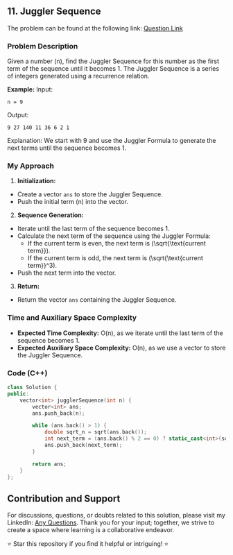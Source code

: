 ## 11. Juggler Sequence

The problem can be found at the following link: [Question Link](https://www.geeksforgeeks.org/problems/juggler-sequence3930/1)

### Problem Description

Given a number \(n\), find the Juggler Sequence for this number as the first term of the sequence until it becomes 1. The Juggler Sequence is a series of integers generated using a recurrence relation.

**Example:**
Input:
```
n = 9
```
Output:
```
9 27 140 11 36 6 2 1
```
Explanation:
We start with 9 and use the Juggler Formula to generate the next terms until the sequence becomes 1.

### My Approach

1. **Initialization:**
- Create a vector `ans` to store the Juggler Sequence.
- Push the initial term \(n\) into the vector.

2. **Sequence Generation:**
- Iterate until the last term of the sequence becomes 1.
- Calculate the next term of the sequence using the Juggler Formula: 
  - If the current term is even, the next term is \(\sqrt{\text{current term}}\).
  - If the current term is odd, the next term is \(\sqrt{\text{current term}}^3\).
- Push the next term into the vector.

3. **Return:**
- Return the vector `ans` containing the Juggler Sequence.

### Time and Auxiliary Space Complexity

- **Expected Time Complexity:** O(n), as we iterate until the last term of the sequence becomes 1.
- **Expected Auxiliary Space Complexity:** O(n), as we use a vector to store the Juggler Sequence.

### Code (C++)

```cpp
class Solution {
public:
    vector<int> jugglerSequence(int n) {
        vector<int> ans;
        ans.push_back(n);

        while (ans.back() > 1) {
            double sqrt_n = sqrt(ans.back());
            int next_term = (ans.back() % 2 == 0) ? static_cast<int>(sqrt_n) : static_cast<int>(pow(sqrt_n, 3));
            ans.push_back(next_term);
        }

        return ans;
    }
};
```

## Contribution and Support

For discussions, questions, or doubts related to this solution, please visit my LinkedIn: [Any Questions](https://www.linkedin.com/in/het-patel-8b110525a/). Thank you for your input; together, we strive to create a space where learning is a collaborative endeavor.

⭐ Star this repository if you find it helpful or intriguing! ⭐
